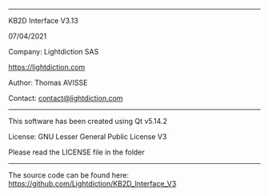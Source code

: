 **********************************
KB2D Interface V3.13

07/04/2021

Company: Lightdiction SAS

https://lightdiction.com

Author: Thomas AVISSE

Contact: contact@lightdiction.com

**********************************

This software has been created using Qt v5.14.2

License: GNU Lesser General Public License V3

Please read the LICENSE file in the folder

**********************************

The source code can be found here:
https://github.com/Lightdiction/KB2D_Interface_V3
